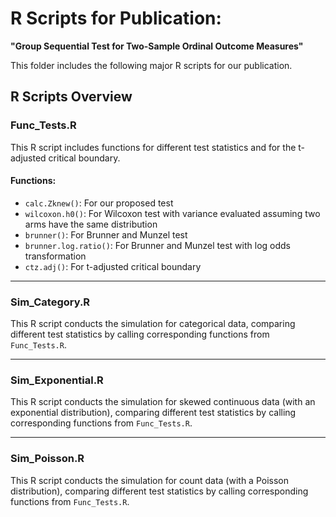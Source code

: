 # R Scripts for Publication:  
**"Group Sequential Test for Two-Sample Ordinal Outcome Measures"**

This folder includes the following major R scripts for our publication.

## R Scripts Overview

### **Func_Tests.R**  
This R script includes functions for different test statistics and for the t-adjusted critical boundary.

#### **Functions:**
- `calc.Zknew()`: For our proposed test  
- `wilcoxon.h0()`: For Wilcoxon test with variance evaluated assuming two arms have the same distribution  
- `brunner()`: For Brunner and Munzel test  
- `brunner.log.ratio()`: For Brunner and Munzel test with log odds transformation  
- `ctz.adj()`: For t-adjusted critical boundary  

---

### **Sim_Category.R**  
This R script conducts the simulation for categorical data, comparing different test statistics by calling corresponding functions from `Func_Tests.R`.

---

### **Sim_Exponential.R**  
This R script conducts the simulation for skewed continuous data (with an exponential distribution), comparing different test statistics by calling corresponding functions from `Func_Tests.R`.

---

### **Sim_Poisson.R**  
This R script conducts the simulation for count data (with a Poisson distribution), comparing different test statistics by calling corresponding functions from `Func_Tests.R`.

